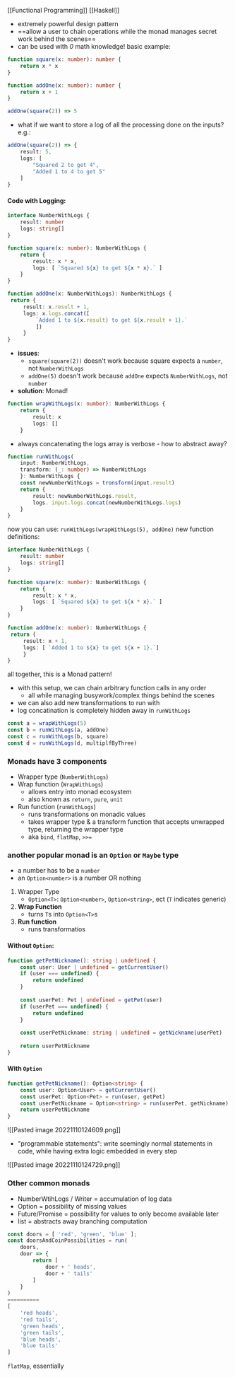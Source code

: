 [[Functional Programming]] [[Haskell]]

- extremely powerful design pattern
- ==allow a user to chain operations while the monad manages secret work behind the scenes==
- can be used with *0* math knowledge!
basic example:
```typescript
function square(x: number): number {
	return x * x
}

function addOne(x: number): number {
	return x + 1
}

addOne(square(2)) => 5
```

- what if we want to store a log of all the processing done on the inputs? e.g.:
```typescript
addOne(square(2)) => {
	result: 5,
	logs: [
		"Squared 2 to get 4",
		"Added 1 to 4 to get 5"
	]
}
```
#### Code with Logging:
```typescript
interface NumberWithLogs {
	result: number
	logs: string[]
}

function square(x: number): NumberWithLogs {
	return {
		result: x * x,
		logs: [ `Squared ${x} to get ${x * x}.` ]
	}
}

function addOne(x: NumberWithLogs): NumberWithLogs {
 return {
	 result: x.result + 1,
	 logs: x.logs.concat([
		 `Added 1 to ${x.result} to get ${x.result + 1}.`
		 ])
     }
}
```
- **issues**:
	- `square(square(2))` doesn't work because square expects a `number`, not `NumberWithLogs`
	- `addOne(5)` doesn't work because `addOne` expects `NumberWithLogs`, not `number`
- **solution**: Monad!
```typescript
function wrapWithLogs(x: number): NumberWithLogs {
	return {
		result: x
		logs: []
	}
```
- always concatenating the logs array is verbose - how to abstract away?
```typescript
function runWithLogs(
	input: NumberWithLogs,
	transform: (_: number) => NumberWithLogs
	}: NumberWithLogs {
	const newNumberWithLogs = tronsform(input.result)
	return {
		result: newNumberWithLogs.result,
		logs. input.logs.concat(newNumberWithLogs.logs)
	}
}
```
now you can use: `runWithLogs(wrapWithLogs(5), addOne)`
new function definitions:
```typescript
interface NumberWithLogs {
	result: number
	logs: string[]
}

function square(x: number): NumberWithLogs {
	return {
		result: x * x,
		logs: [ `Squared ${x} to get ${x * x}.` ]
	}
}

function addOne(x: number): NumberWithLogs {
 return {
	 result: x + 1,
	 logs: [ `Added 1 to ${x} to get ${x + 1}.`]
     }
}
```
all together, this is a Monad pattern!
- with this setup, we can chain arbitrary function calls in any order
	- all while managing busywork/complex things behind the scenes
- we can also add new transformations to run with
- log concatination is completely hidden away in `runWithLogs`
```typescript
const a = wrapWithLogs(5)
const b = runWithLogs(a, addOne)
const c = runWithLogs(b, square)
const d = runWithLogs(d, multiplfByThree)
```

### Monads have 3 components
- Wrapper type (`NumberWithLogs`)
- Wrap function (`WrapWithLogs`)
	- allows entry into monad ecosystem
	- also known as `return`, `pure`, `unit`
- Run function (`runWithLogs`)
	- runs transformations on monadic values
	- takes wrapper type & a transform function that accepts unwrapped type, returning the wrapper type
	- aka `bind`, `flatMap`, `>>=`
### another popular monad is an `Option` or `Maybe` type
- a number has to be a `number`
- an `Option<number>` is a number OR nothing
1. Wrapper Type
	- `Option<T>`: `Option<number>`, `Option<string>`, ect (`T` indicates generic)
2. **Wrap Function**
	- turns `T`s into `Option<T>`s
3. **Run function**
	- runs transformatios


#### Without `Option`:
```typescript
function getPetNickname(): string | undefined {
	const user: User | undefined = getCurrentUser()
	if (user === undefined) {
		return undefined
	}
	
	const userPet: Pet | undefined = getPet(user)
	if (userPet === undefined) {
		return undefined
	}
	
	const userPetNickname: string | undefined = getNickname(userPet)
	
	return userPetNickname
}
```

#### With `Option`
```typescript
function getPetNickname(): Option<string> {
	const user: Option<User> = getCurrentUser()
	const userPet: Option<Pet> = run(user, getPet)
	const userPetNickname = Option<string> = run(userPet, getNickname)
	return userPetNickname
}
```

![[Pasted image 20221110124609.png]] 

- "programmable statements": write seemingly normal statements in code, while having extra logic embedded in every step

![[Pasted image 20221110124729.png]]

### Other common monads
- NumberWtihLogs / Writer = accumulation of log data
- Option = possibility of missing values
- Future/Promise = possibility for values to only become available later
- list = abstracts away branching computation
```typescript
const doors = [ 'red', 'green', 'blue' ];
const doorsAndCoinPossibilities = run(
	doors,
	door => {
		return [
			door + ' heads',
			door + ' tails'
		]
	}
)
==========
[
	'red heads',
	'red tails',
	'green heads',
	'green tails',
	'blue heads',
	'blue tails'
]
```
`flatMap`, essentially